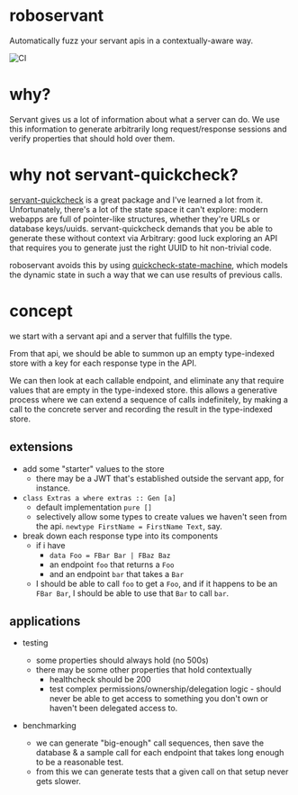 # roboservant

Automatically fuzz your servant apis in a contextually-aware way.

![CI](https://github.com/mwotton/roboservant/workflows/CI/badge.svg)

# why?

Servant gives us a lot of information about what a server can do. We
use this information to generate arbitrarily long request/response
sessions and verify properties that should hold over them.

# why not servant-quickcheck?

[servant-quickcheck](https://hackage.haskell.org/package/servant-quickcheck)
is a great package and I've learned a lot from it. Unfortunately,
there's a lot of the state space it can't explore: modern webapps are
full of pointer-like structures, whether they're URLs or database
keys/uuids. servant-quickcheck demands that you be able to generate
these without context via Arbitrary: good luck exploring an API that
requires you to generate just the right UUID to hit non-trivial code.

roboservant avoids this by using
[quickcheck-state-machine](https://github.com/advancedtelematic/quickcheck-state-machine#readme),
which models the dynamic state in such a way that we can use results
of previous calls.

# concept

we start with a servant api and a server that fulfills the type.

From that api, we should be able to summon up an empty type-indexed store with a key
for each response type in the API.

We can then look at each callable endpoint, and eliminate any that require values that are
empty in the type-indexed store. this allows a generative process where we can extend a sequence
of calls indefinitely, by making a call to the concrete server and recording the result in the
type-indexed store.

## extensions
- add some "starter" values to the store
  - there may be a JWT that's established outside the servant app, for instance.
- `class Extras a where extras :: Gen [a]`
  - default implementation `pure []`
  - selectively allow some types to create values we haven't seen from the api.
	`newtype FirstName = FirstName Text`, say.
- break down each response type into its components
  - if i have
	- `data Foo = FBar Bar | FBaz Baz`
	- an endpoint `foo` that returns a `Foo`
	- and an endpoint `bar` that takes a `Bar`
  - I should be able to call `foo` to get a `Foo`, and if it happens to be an `FBar Bar`, I
	should be able to use that `Bar` to call `bar`.

## applications
- testing
  - some properties should always hold (no 500s)
  - there may be some other properties that hold contextually
	- healthcheck should be 200
	- test complex permissions/ownership/delegation logic - should never be able to
	  get access to something you don't own or haven't been delegated access to.

- benchmarking
  - we can generate "big-enough" call sequences, then save the database & a sample call for each
	endpoint that takes long enough to be a reasonable test.
  - from this we can generate tests that a given call on that setup never gets slower.
